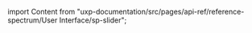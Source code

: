
import Content from "uxp-documentation/src/pages/api-ref/reference-spectrum/User Interface/sp-slider";

<Content query="product=xd"/>
